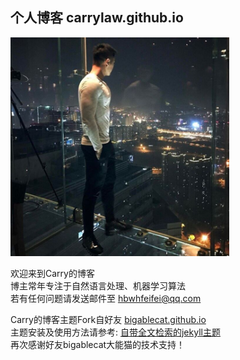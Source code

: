 ## 个人博客 carrylaw.github.io 

<img width="350" height="350" src="https://raw.githubusercontent.com/carrylaw/carrylaw.github.io/master/public/rename.jpg" />

欢迎来到Carry的博客              
博主常年专注于自然语言处理、机器学习算法               
若有任何问题请发送邮件至 hbwhfeifei@qq.com               

Carry的博客主题Fork自好友 [bigablecat.github.io](https://bigablecat.github.io/)         
主题安装及使用方法请参考: [自带全文检索的jekyll主题](https://bigablecat.github.io/programming/2017/10/12/howtouse/)            
再次感谢好友bigablecat大能猫的技术支持！